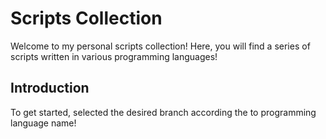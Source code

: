 # Scripts Collection
Welcome to my personal scripts collection! Here, you will find a series of scripts written in various programming languages!

<h2> Introduction </h2>
<p>
        To get started, selected the desired branch according the to programming language name!
</p>

